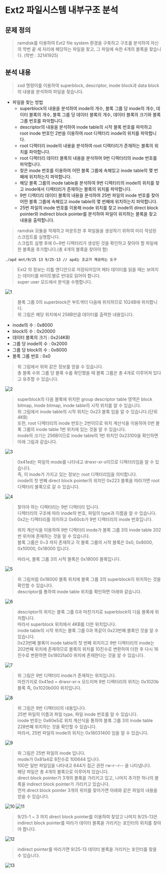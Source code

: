 Ext2 파일시스템 내부구조 분석
===========================
## 문제 정의
> ramdisk를 이용하여 Ext2 file system 환경을 구축하고 구조를 분석하여 자신의 학번 끝 세 자리에 해당하는 파일을 찾고, 그 파일에 속한 4개의 블록을 찾습니다. (학번 : 32141925)
## 분석 내용
> xxd 명령어를 이용하여 superblock, descriptor, inode block과 data block의 내용을 분석하여 파일을 찾습니다.
* 파일을 찾는 방법
	+ superblock의 내용을 분석하여 inode의 개수, 블록 그룹 당 inode의 개수, 데이터 블록의 개수, 블록 그룹 당 데이터 블록의 개수, 데이터 블록의 크기와 블록 그룹 번호를 파악합니다.
	+ descriptor의 내용을 분석하여 inode table의 시작 블록 번호를 파악하고 root inode 번호인 2번을 이용하여 root 디렉터리 inode의 위치를 파악합니다.
	+ root 디렉터리 inode의 내용을 분석하여 root 디렉터리가 존재하는 블록의 위치를 파악합니다.
	+ root 디렉터리 데이터 블록의 내용을 분석하여 9번 디렉터리의 inode 번호를 파악합니다.
	+ 찾은 inode 번호를 이용하여 어떤 블록 그룹에 속해있고 inode table의 몇 번째에 위치하는지 파악합니다.
	+ 해당 블록 그룹의 inode table을 분석하여 9번 디렉터리의 inode의 위치를 찾고 inode에서 디렉터리가 존재하는 블록의 위치를 파악합니다.
	+ 9번 디렉터리 데이터 블록의 내용을 분석하여 25번 파일의 inode 번호를 찾아 어떤 블록 그룹에 속해있고 inode table의 몇 번째에 위치하는지 파악합니다.
	+ 25번 파일의 inode 번호를 이용해 inode 위치를 찾고 inode의 direct block pointer와 indirect block pointer를 분석하여 파일이 위치하는 블록을 찾고 내용을 출력합니다.   
> ramdisk 모듈을 적재하고 마운트한 후 파일들을 생성하기 위하여 미리 작성된 스크립트를 실행합니다.   
> 스크립트 실행 후에 0~9번 디렉터리가 생성된 것을 확인하고 찾아야 할 파일에 한 블록을 추가합니다.(총 4개의 블록을 찾아야 함)   
```
./apd mnt/9/25 13 9/25-13 // apd는 조교가 제공하는 도구
```
> Ext2 의 정보는 리틀 엔디안으로 저장되어있어 메타 데이터를 읽을 때는 보여지는 데이터를 바이트별로 반대로 읽어야 합니다.   
> super user 모드에서 분석을 수행합니다.   
>    
![1](https://user-images.githubusercontent.com/39798011/123539950-442fde80-d777-11eb-8bea-f3f807cf514c.png)
> 블록 그룹 0의 superblock은 부트섹터 다음에 위치하므로 1024B에 위치합니다.   
> 위 그림은 해당 위치에서 256B만큼 데이터를 출력한 내용입니다.
* inode의 수 : 0x8000
* block의 수 : 0x20000
* 데이터 블록의 크기 : 0x2(4KB)
* 그룹 당 inode의 수 : 0x2000
* 그룹 당 block의 수 : 0x8000
* 블록 그룹 번호 : 0x0
> 위 그림에서 위와 같은 정보를 얻을 수 있습니다.   
> 총 블록 수와 그룹 당 블록 수를 확인했을 때 블록 그룹은 총 4개로 이루어져 있다고 유추할 수 있습니다.   
>    
![2](https://user-images.githubusercontent.com/39798011/123540038-de902200-d777-11eb-83c6-2e88f71c5976.png)
> superblock의 다음 블록에 위치한 group descriptor table 영역은 block bitmap, inode bitmap, inode table의 시작 위치를 알 수 있습니다.   
> 위 그림에서 inode table의 시작 위치는 0x23 블록 임을 알 수 있습니다.(단위 4KB)   
> 또한, root 디렉터리의 inode 번호는 2번이므로 위치 계산식을 이용하여 0번 블록 그룹의 inode table 1번 위치에 있는 것을 알 수 있습니다.   
> inode의 크기는 256B이므로 inode table의 1번 위치인 0x23100을 확인하면 아래 그림과 같습니다.   
>    
![3](https://user-images.githubusercontent.com/39798011/123540127-59593d00-d778-11eb-9d12-98c68341a1bf.png)
> 0x41ed는 파일의 mode를 나타내고 drwxr-xr-x이므로 디렉터리임을 알 수 있습니다.   
> 즉, 이 inode가 가지고 있는 정보는 root 디렉터리임을 의미합니다.   
> inode의 첫 번째 direct block pointer의 위치인 0x223 블록을 따라가면 root 디렉터리 블록으로 갈 수 있습니다.   
>    
![4](https://user-images.githubusercontent.com/39798011/123540382-9ffb6700-d779-11eb-9bd1-c0c3d8e64350.png)
> 찾아야 하는 디렉터리는 9번 디렉터리 입니다.   
> 디렉터리의 구조에 따라 inode의 번호, 파일의 type과 이름을 알 수 있습니다.   
> 0x2는 디렉터리를 의미하고 0x60cb가 9번 디렉터리의 inode 번호입니다.   
>    
> 위치 계산식을 이용하여 9번 디렉터리 inode가 블록 그룹 3의 inode table 202번 위치에 존재하는 것을 알 수 있습니다.   
> 블록 그룹은 0~3 까지 존재하고 각 블록 그룹의 시작 블록은 0x0, 0x8000, 0x10000, 0x18000 입니다.   
>    
> 따라서, 블록 그룹 3의 시작 블록은 0x18000 블록입니다.   
>    
![5](https://user-images.githubusercontent.com/39798011/123540967-adfeb700-d77c-11eb-8b2a-5f55a8d02baa.png)
> 위 그림처럼 0x18000 블록 위치에 블록 그룹 3의 superblock이 위치하는 것을 확인할 수 있습니다.   
> descriptor를 통하여 inode table 위치를 확인하면 아래와 같습니다.   
>    
![6](https://user-images.githubusercontent.com/39798011/123540989-dc7c9200-d77c-11eb-9c44-3f9a2c4f776b.png)
> descriptor의 위치는 블록 그룹 0과 마찬가지로 superblock의 다음 블록에 위치합니다.   
> 따라서 superblock 위치에서 4KB를 더한 위치입니다.   
> inode table의 시작 위치는 블록 그룹 0과 똑같이 0x23번째 블록인 것을 알 수 있습니다.   
> 0x23번째 블록이 inode table의 첫 번째 위치이고 9번 디렉터리의 inode는 202번째 위치에 존재하므로 블록의 위치를 10진수로 변환하여 더한 후 다시 16진수로 변환하면 0x1802fa00 위치에 존재한다는 것을 알 수 있습니다.   
>    
![7](https://user-images.githubusercontent.com/39798011/123541271-99232300-d77e-11eb-9323-27fa1ca8e31e.png)
> 위 그림은 9번 디렉터리 inode가 존재하는 위치입니다.   
> 마찬가지로 0x41ed = drwxr-xr-x 모드이며 9번 디렉터리의 위치는 0x1020b블록 즉, 0x1020b000 위치입니다.   
>    
![8](https://user-images.githubusercontent.com/39798011/123541320-d687b080-d77e-11eb-833f-3893c9146bc0.png)
> 위 그림은 9번 디렉터리의 내용입니다.   
> 25번 파일의 이름과 파일 type, 파일 inode 번호를 알 수 있습니다.   
> inode 번호는 0x60e5로 위치 계산식을 통하여 블록 그룹 3의 inode table 228번째 위치하는 것을 확인할 수 있습니다.   
> 따라서, 25번 파일의 inode의 위치는 0x18031400 임을 알 수 있습니다.   
>    
![9](https://user-images.githubusercontent.com/39798011/123541365-1e0e3c80-d77f-11eb-9057-58fd0a039cb7.png)
> 위 그림은 25번 파일의 inode 입니다.   
> mode가 0x81a4로 8진수로 100644 입니다.   
> 100은 일반 파일임을 나타내고 644가 접근 권한 rw-r--r-- 을 나타냅니다.   
> 해당 파일은 총 4개의 블록으로 이루어져 있습니다.   
> direct block pointer가 3개의 블록을 가리키고 있고, 나머지 추가한 하나의 블록을 indirect block pointer가 가리키고 있습니다.   
> 먼저 direct block pointer 3개의 위치를 찾아가면 아래와 같은 파일의 내용을 얻을 수 있습니다.   
>    
![10](https://user-images.githubusercontent.com/39798011/123541418-79402f00-d77f-11eb-8e84-8b9d800f0c66.png)
![11](https://user-images.githubusercontent.com/39798011/123541489-d3d98b00-d77f-11eb-9d86-ad4b2755eb6e.png)
> 9/25-1 ~ 3 까지 direct block pointer를 이용하여 찾았고 나머지 9/25-13은 indirect block pointer를 따라가 데이터 블록을 가리키는 포인터의 위치를 찾아야 합니다.   
>    
![12](https://user-images.githubusercontent.com/39798011/123541552-2155f800-d780-11eb-88dc-fe3332dfbb99.png)
> indirect pointer를 따라가면 9/25-13 데이터 블록을 가리키는 포인터를 찾을 수 있습니다.   
>    
![13](https://user-images.githubusercontent.com/39798011/123541597-52362d00-d780-11eb-8a3b-d4c96cf0d1e5.png)
